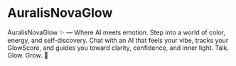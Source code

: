 # AuralisNovaGlow
AuralisNovaGlow ✨ — Where AI meets emotion. Step into a world of color, energy, and self-discovery. Chat with an AI that feels your vibe, tracks your GlowScore, and guides you toward clarity, confidence, and inner light. Talk. Glow. Grow. 🌈
